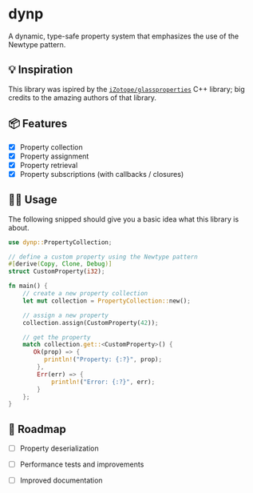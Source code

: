 # dynp

A dynamic, type-safe property system that emphasizes the use of the Newtype pattern.

## 💡 Inspiration

This library was ispired by the [`iZotope/glassproperties`](https://github.com/iZotope/glassproperties) C++ library; big credits to the amazing authors of that library.

## 📦 Features

- [X] Property collection
- [X] Property assignment
- [X] Property retrieval
- [X] Property subscriptions (with callbacks / closures)

## 👨‍💻 Usage

The following snipped should give you a basic idea what this library is about.

```rust
use dynp::PropertyCollection;

// define a custom property using the Newtype pattern
#[derive(Copy, Clone, Debug)]
struct CustomProperty(i32);

fn main() {
    // create a new property collection
    let mut collection = PropertyCollection::new();

    // assign a new property
    collection.assign(CustomProperty(42));

    // get the property
    match collection.get::<CustomProperty>() {
       Ok(prop) => {
          println!("Property: {:?}", prop);
        },
        Err(err) => {
            println!("Error: {:?}", err);
        }
    };
}
```

## 🚧 Roadmap

- [ ] Property deserialization
- [ ] Performance tests and improvements
- [ ] Improved documentation

